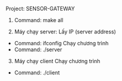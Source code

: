Project: SENSOR-GATEWAY

1.  Command: make all

2.  Máy chạy server:
Lấy IP (server address)
 - Command: ifconfig 
Chạy chương trình    
 - Command: ./server <port-number>

3. Máy chạy client
Chạy chương trình
 - Command: ./client <server-address> <port-number> <SensorNodeID>


